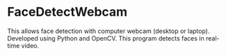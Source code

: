 # FaceDetectWebcam

This allows face detection with computer webcam (desktop or laptop). Developed using Python and OpenCV. This program detects faces in real-time video.
